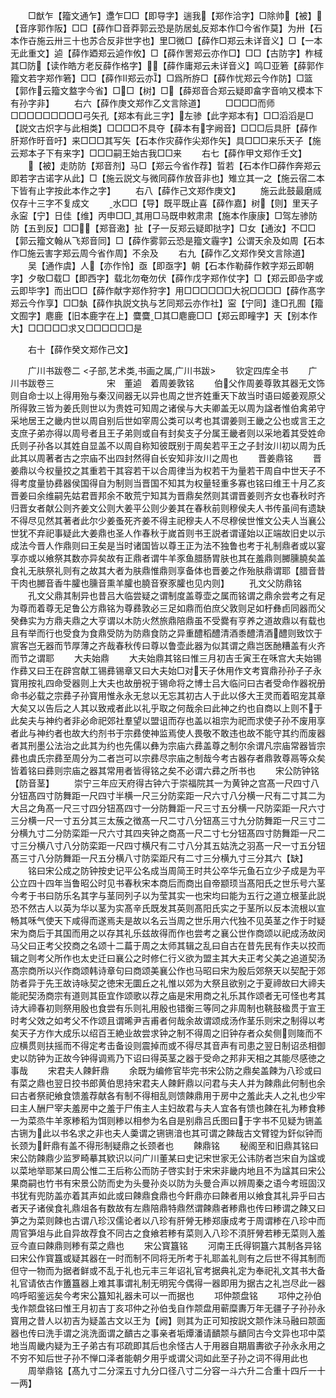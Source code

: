 <!-- { "loadSidebar": true } -->
　　□猷乍【籀文通乍】邍乍□□【即导字】遄我【郑作洽字】□除帅【被】【音序郭作阪】□□【薛作□音莽郭云恐是防居虬反郑本作□今省作莫】为卅【石本作卋施云卅三十也苏合反非世字也】里□微□【薛作□郑云未详音义】□【一本无此重文】逌【薛作廼郑云逌作攸】□【薛作罟郑云亦作□】□□【古防字】柞棫其□防【读作皓方老反薛作格字】【薛作庸郑云未详音义】鸣□亚箬【薛郭作籀文若字郑作箬】□□【薛作郑云亦】□爲所斿□【薛作忧郑云今作防】□篮【郭作云籀文盩字今省】□□【树】□【薛郑音合郑云疑即畣字音响又模本下有孙字非】
　　右六【薛作庚文郑作乙文言除道】
　　□□□□而师□□□□□□□□□弓矢孔【郑本有此三字】左骖【此字郑本有】□□滔滔是□【説文古炽字与此相类】□□□□不具夺【薛本有字阙音】□□□后具肝【薛作肝郑作旴音吁】来□□□其写矢【石本作灾薛作尖郑作矢】具□□□来乐天子【施云郑本子下有来字】□□□嗣王始古我□□来
　　右七【薛作甲文郑作壬文】
　　【被】走防防【郑音剂】马□【郑云今省作荐】晢若【石本作□薛作奔郑云即若字古诺字从此】□【施云説文与微同薛作放音非也】雉立其一之【施云宿二本下皆有止字按此本作之字】
　　右八【薛作己文郑作庚文】
　　施云此鼓最磨烕仅存十三字不复成文
　　水□□【导】既平既止喜【薛作嘉】树【则】里天子永寍【宁】日佳【维】丙申□□其用□马既申敕肃肃【施本作康康】□驾左骖防防【五到反】□□【郑音遫】扯【子一反郑云疑即挞字】□女【通汝】不□□【郭云籀文翰从飞郑音同】□【薛作雾郭云恐是籀文霾字】公谓天余及如周【石本作□施云害字郑云周今省作周】不余及
　　右九【薛作乙文郑作癸文言除道】
　　吴【通作虞】人【亦作怜】亟【即亟字】朝【石本作勒薛作敕字郑云即朝字】夕敬□载□【即西字】载北勿奄勿伏【薛作戊字郑作仗字】□【郑云即嵒字或云即毕字】而出□□【薛作献字郑作狩字】用□□□□□□大祝□□□□【薛作髙字郑云今作享】□□埶【薛作执説文执与艺同郑云亦作社】寍【宁同】逢□孔囿【籀文囿字】麀鹿【旧本鹿字在上】麌麌□其□麀鹿□□【郑云即疃字】天【别本作大】□□□□□求又□□□□□□是

　　右十【薛作癸文郑作己文】

　　广川书跋卷二
<子部,艺术类,书画之属,广川书跋>
　　钦定四库全书
　　广川书跋卷三　　　　　　宋　董逌　着周姜敦铭
　　伯父作周姜尊敦其器无文饰则自命士以上得用殆与秦汉间器无以异也周之世齐姓重天下故当时语曰姬姜观原父所得敦三皆为姜氏则世以为贵姓可知周之诸侯与大夫卿盖无以周为諡者惟伯禽弟守采地居王之畿内世以周自别后世如宰周公类可以考也其谓姜则王畿之公也或言王之支庶子弟亦得以周号者且王子弟则或自有封矣支子分属王畿者则以采地着其受姓命氏则子孙各以其姓自显盖不以周自称知彼既别于周矣若平王之子封汝川初以周为氏此其以周著者古之宗庙不出四封然得自长安知非汝川之周也
　　晋姜鼎铭
　　晋姜鼎以今权量挍之其重若干其容若干以合周律当为权若干为量若干周自中世天子不得考度量协彞器侯国得自为制则当晋国不知其为权量轻重多寡也铭曰维王十月乙亥晋姜曰余维嗣先姑君晋邦余不敢荒宁知其为晋鼎矣然则其谓晋姜则齐女也春秋时齐归晋女者献公则齐姜文公则大姜平公则少姜其在春秋前则穆侯夫人书传虽间有遗缺不得尽见然其著者此尔少姜蚤死齐姜不得主祀穆夫人不尽穆侯世惟文公夫人当襄公世犹不弃祀事疑此大姜鼎也圣人作春秋于嵗首则书王説者谓谨始以正端故旧史以示成法今晋人作鼎则曰王矣是当时诸国皆以尊王正为法不独鲁也考于礼制鼎者或以宴享亦或以飨祭其数亦异矣故有正鼎者谓牛羊豕鱼腊肠胃肤也其在羞鼎则膷臐膮矣盖食礼无肤祭礼则有之故其大者为肤鼎惟鼎则享备体也晋姜之作殆肤鼎谓耶【腊音昔干肉也膷音香牛臛也臐音熏羊臛也膮音寮豕臛也见内则】
　　孔文父防鼎铭
　　孔文父鼎其制异也昔吕大临尝疑之谓制度盖尊壶之属而铭谓之鼎余尝考之有足为尊而着尊无足鲁公方鼎铭为尊彞敦必三足如鼎而伯庶父敦则足如杅彝卣同器而父癸彝实为方鼎夫鼎之大亨谓以木防火然旅鼎陪鼎虽不受爨有亨养之道故鼎以有载也且有举而行也受食为食鼎受防为防鼎食防之异重醴稻醴清酒黍醴清酒醴则致饮于賔客岂无器而节厚薄之齐哉春秋传曰尊以鲁壶此器为似其谓之鼎岂医酏糟盖有火齐而节之谓耶
　　大夫始鼎
　　大夫始鼎其铭曰惟三月初吉壬寅王在咊宫大夫始锡作彞又曰王在辟宫献工锡彞锡章又曰大夫始□对天子休用作文考寳鼎孙孙子子永寳用按礼四命受器则上大夫也故册祝于锡命将之博士吕大临问曰古者受命作器祝册命书必载之宗彞子孙寳用惟永永无怠以无忘其初古人于此以侈大王灵而着昭宠其章大矣又以告后之人其以致戒者此以礼乎取之何哉余曰此神之约也自商以上则不于此矣夫与神约者非必命祀郊社羣望以盟诅而存也盖以祖宗为祀而求使子孙不废用享者此与神约者也故大约剂书于宗彞使神监焉使人畏敬不敢违也故不能守其约而废器者其刑墨公法治之此其为约也先儒以彝为宗庙六彞盖尊之制尔余谓凡宗庙常器皆宗彞也虞氏宗彞至周分为二者岂可以宗彞尽宗庙之制哉今考古器存者鼎敦尊鬲等众矣皆着铭曰彞则宗庙之器其常用者皆得铭之矣不必谓六彞之所书也
　　宋公防钟铭【防音茎】
　　崇宁三年应天府得古钟六于崇福院其一为黄钟之宫髙一尺四寸八分钮髙四寸防舞距一尺四寸半横一尺三分防栾距一尺六寸八分横一尺有二寸其二为大吕之角髙一尺三寸四分钮髙四寸一分防舞距一尺三寸五分横一尺防栾距一尺六寸三分横一尺一寸五分其三太蔟之徴髙一尺二寸八分钮髙三寸九分防舞距一尺三寸二分横九寸二分防栾距一尺六寸其四夹钟之商髙一尺二寸七分钮髙四寸防舞距一尺二寸三分横八寸八分防栾距一尺四寸横尺有二寸八分其五姑洗之羽髙一尺一寸五分钮髙三寸八分防舞距一尺五分横八寸防栾距尺有二寸三分横九寸三分其六【缺】
　　铭曰宋公成之防钟按史记平公名成当周简王时共公卒华元鱼石立少子成是为平公立四十四年当鲁昭公时见书春秋宋本商后而商出自帝颛顼当髙阳氏之世乐号六茎今考于书曰防乐名其字与茎同列子以为莹其实一也宋均曰能为五行之道立根茎此説恐不然古人以英为华以茎为实髙辛氏既发其英则髙阳氏实之于茎所以反本流根以宣畅其咊气使天下咸得而遂焉夫是故以名云当周之世乐用六代独不见英茎之作于时疑宋为商后于其国而用之以存其礼乐兹故得而作也尝考之襄公世作商颂以祀成汤故闵马父曰正考父挍商之名颂十二萹于周之太师其辑之乱曰自古在昔先民有作夫以挍而辑之则考父所作也太史迁曰襄公之时修仁行义欲为盟主其大夫正考父美之追道契汤髙宗商所以兴作商颂韩诗章句曰商颂美襄公作也马昭曰宋为殷后郊祭天以契配于郊防者异于先王故诗咏契之徳宋无圜丘之礼惟以郊为大祭且欲别之于夏禘故曰大禘夫能祀契汤商宗有道则其臣宜作颂歌以荐之庙是宋用商之礼乐其作颂者无可怪也考其诗大禘春初则祭用殷也食尝有乐则礼用殷也错衡三等同之非周制也鞉鼓楹贯于宣王时考父效之如考父不作颂且谓晞尹吉甫者何哉余故谓颂成汤作茎乐则宋之制得以考矣天子方作大成乐以绍百王絶业故尝求钟之制不得周之旧钟存者众矣侧则隓而不应横贯则扶摇而不得定考击备设则震掉而或不得尽其音声有司患之翌日制诏丞相御史以防钟为正故今钟得调焉乃下诏曰得英茎之器于受命之邦非天相之其能尽感徳之事哉
　　宋君夫人餗飦鼎
　　余既为编修官毕完书宋公防之鼎矣盖餗为八珍或曰有菜之鼎也翌日挍书郎黄伯思持宋君夫人餗飦鼎以问君与夫人并为餗鼎此何制也余曰古者祭祀飨食馈羞荐献各有制不得相乱则馈餗鼎用于房中之羞此夫人之礼也少牢曰主人酬尸宰夫羞房中之羞于尸侑主人主妇故君与夫人宜各有馈也餗在礼为糁食糁一为菜烝牛羊豕糁稻为饵则糁以相参为名自是别鼎吕氏图曰于字书不见疑为铏盖古铏为此以书名求之非也夫人羮谓之铏铏湆也其可谓之餗哉古文臂镗为釬似钟而长颈为飦鼎有盖不得形制疑鼎之长颈者也
　　餗鼎铭
　　秘阁至和旧鼎其铭曰宋公防餗鼎少监罗畸摹其欵识以问广川董某曰史记宋世家无公讳防者岂宋自为諡或以菜地举耶某曰周公惟二王后称公而防子啓实封于宋宋非畿内地且不为諡其曰宋公果商嗣也竹书有宋景公防而史为头曼孙炎以防为头曼合声以辨周秦之语今考班固汉书犹有兜防盖亦着其声如此或曰餗鼎食鼎也今飦鼎亦曰餗者用以飨食其礼异乎曰古者天子诸侯食礼鼎俎各有数故有左鼎陪鼎特鼎然谓餗鼎者糁鼎也传曰糁谓之餗又曰笋之为菜则餗也古谓八珍汉儒论者以八珍有肝膋无糁郑康成考于周谓糁在八珍中而周官笋俎与此自异故荐食不同古之食飨若糁有菜则入八珍不湏肝膋若糁无菜则入羞豆今直曰餗鼎则糁有菜之鼎也
　　宋公寳簋铭
　　河南王氏得铜簋六其制各异铭曰宋公作寳簋或疑其器在一时而制不同将无所考于礼耶盖礼则有之后世不得其制而但守一物而为据者鲜或不乱于礼也元丰三年诏礼官考据典礼定为奉祀礼文其书大备礼官请依古作簠簋器上难其事谓礼制无明宪今偶得一器即用为据古之礼岂尽此一器呜呼昭鉴远矣今考宋公簋知礼器未可以一而据也
　　邛仲颒盘铭
　　邛仲之孙伯戋作颒盘铭曰惟王月初吉丁亥邛仲之孙伯戋自作颒盘用蕲糜夀万年无疆子子孙孙永寳用之昔人以初吉为疑盖古文以王为【阙】则其为正可知按説文颒作沬马融曰颒面器也传曰洗手谓之洮洗面谓之靧古之事亲者垢燂潘请靧颒与靧同古今文异也邛中菜地当周畿内疑为王子弟古有邛疏即其后也余怪古人于用器自期眉夀欲子孙永永用之不穷不知后世子孙不惮口泽者能朝夕用乎或谓父词如此至子孙之词不得用此也
　　周举鼎铭【髙九寸二分深五寸九分口径八寸二分容一斗六升二合重十四斤一十一两】
